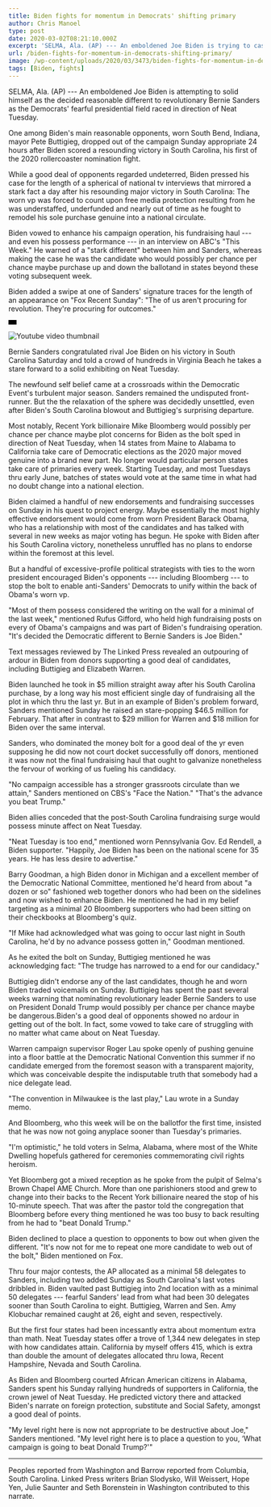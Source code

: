 ```yaml
---
title: Biden fights for momentum in Democrats' shifting primary
author: Chris Manoel
type: post
date: 2020-03-02T08:21:10.000Z
excerpt: 'SELMA, Ala. (AP) --- An emboldened Joe Biden is trying to cast himself as the clear moderate alternative to progressive Bernie Sanders as the Democrats'' shrinking presidential field raced toward Super Tuesday.One of Biden''s leading moderate rivals, former South Bend, Indiana, mayor Pete Buttigieg, dropped out of the campaign Sunday just 24 hours after Biden&hellip;'
url: /biden-fights-for-momentum-in-democrats-shifting-primary/
image: /wp-content/uploads/2020/03/3473/biden-fights-for-momentum-in-democrats-shifting-primary.jpg
tags: [Biden, fights]
---
```


SELMA, Ala. (AP) --- An emboldened Joe Biden is attempting to solid himself as the decided reasonable different to revolutionary Bernie Sanders as the Democrats' fearful presidential field raced in direction of Neat Tuesday.

One among Biden's main reasonable opponents, worn South Bend, Indiana, mayor Pete Buttigieg, dropped out of the campaign Sunday appropriate 24 hours after Biden scored a resounding victory in South Carolina, his first of the 2020 rollercoaster nomination fight.

While a good deal of opponents regarded undeterred, Biden pressed his case for the length of a spherical of national tv interviews that mirrored a stark fact a day after his resounding major victory in South Carolina: The worn vp was forced to count upon free media protection resulting from he was understaffed, underfunded and nearly out of time as he fought to remodel his sole purchase genuine into a national circulate.

Biden vowed to enhance his campaign operation, his fundraising haul --- and even his possess performance --- in an interview on ABC's "This Week." He warned of a "stark different" between him and Sanders, whereas making the case he was the candidate who would possibly per chance per chance maybe purchase up and down the ballotand in states beyond these voting subsequent week.

Biden added a swipe at one of Sanders' signature traces for the length of an appearance on "Fox Recent Sunday": "The of us aren't procuring for revolution. They're procuring for outcomes."

![ratio](data:image/png;base64,iVBORw0KGgoAAAANSUhEUgAAABAAAAAJCAAAAAAeQfPuAAAAC0lEQVQYGWMYrAAAAJkAAWzZLOIAAAAASUVORK5CIIA=)

![Youtube video thumbnail](https://img.youtube.com/vi/4_Y2P4CyjWI/0.jpg)

Bernie Sanders congratulated rival Joe Biden on his victory in South Carolina Saturday and told a crowd of hundreds in Virginia Beach he takes a stare forward to a solid exhibiting on Neat Tuesday.

The newfound self belief came at a crossroads within the Democratic Event's turbulent major season. Sanders remained the undisputed front-runner. But the the relaxation of the sphere was decidedly unsettled, even after Biden's South Carolina blowout and Buttigieg's surprising departure.

Most notably, Recent York billionaire Mike Bloomberg would possibly per chance per chance maybe plot concerns for Biden as the bolt sped in direction of Neat Tuesday, when 14 states from Maine to Alabama to California take care of Democratic elections as the 2020 major moved genuine into a brand new part. No longer would particular person states take care of primaries every week. Starting Tuesday, and most Tuesdays thru early June, batches of states would vote at the same time in what had no doubt change into a national election.

Biden claimed a handful of new endorsements and fundraising successes on Sunday in his quest to project energy. Maybe essentially the most highly effective endorsement would come from worn President Barack Obama, who has a relationship with most of the candidates and has talked with several in new weeks as major voting has begun. He spoke with Biden after his South Carolina victory, nonetheless unruffled has no plans to endorse within the foremost at this level.

But a handful of excessive-profile political strategists with ties to the worn president encouraged Biden's opponents --- including Bloomberg --- to stop the bolt to enable anti-Sanders' Democrats to unify within the back of Obama's worn vp.

"Most of them possess considered the writing on the wall for a minimal of the last week," mentioned Rufus Gifford, who held high fundraising posts on every of Obama's campaigns and was part of Biden's fundraising operation. "It's decided the Democratic different to Bernie Sanders is Joe Biden."

Text messages reviewed by The Linked Press revealed an outpouring of ardour in Biden from donors supporting a good deal of candidates, including Buttigieg and Elizabeth Warren.

Biden launched he took in $5 million straight away after his South Carolina purchase, by a long way his most efficient single day of fundraising all the plot in which thru the last yr. But in an example of Biden's problem forward, Sanders mentioned Sunday he raised an stare-popping $46.5 million for February. That after in contrast to $29 million for Warren and $18 million for Biden over the same interval.

Sanders, who dominated the money bolt for a good deal of the yr even supposing he did now not court docket successfully off donors, mentioned it was now not the final fundraising haul that ought to galvanize nonetheless the fervour of working of us fueling his candidacy.

"No campaign accessible has a stronger grassroots circulate than we attain," Sanders mentioned on CBS's "Face the Nation." "That's the advance you beat Trump."

Biden allies conceded that the post-South Carolina fundraising surge would possess minute affect on Neat Tuesday.

"Neat Tuesday is too end," mentioned worn Pennsylvania Gov. Ed Rendell, a Biden supporter. "Happily, Joe Biden has been on the national scene for 35 years. He has less desire to advertise."

Barry Goodman, a high Biden donor in Michigan and a excellent member of the Democratic National Committee, mentioned he'd heard from about "a dozen or so" fashioned web together donors who had been on the sidelines and now wished to enhance Biden. He mentioned he had in my belief targeting as a minimal 20 Bloomberg supporters who had been sitting on their checkbooks at Bloomberg's quiz.

"If Mike had acknowledged what was going to occur last night in South Carolina, he'd by no advance possess gotten in," Goodman mentioned.

As he exited the bolt on Sunday, Buttigieg mentioned he was acknowledging fact: "The trudge has narrowed to a end for our candidacy."

Buttigieg didn't endorse any of the last candidates, though he and worn Biden traded voicemails on Sunday. Buttigieg has spent the past several weeks warning that nominating revolutionary leader Bernie Sanders to use on President Donald Trump would possibly per chance per chance maybe be dangerous.Biden's a good deal of opponents showed no ardour in getting out of the bolt. In fact, some vowed to take care of struggling with no matter what came about on Neat Tuesday.

Warren campaign supervisor Roger Lau spoke openly of pushing genuine into a floor battle at the Democratic National Convention this summer if no candidate emerged from the foremost season with a transparent majority, which was conceivable despite the indisputable truth that somebody had a nice delegate lead.

"The convention in Milwaukee is the last play," Lau wrote in a Sunday memo.

And Bloomberg, who this week will be on the ballotfor the first time, insisted that he was now not going anyplace sooner than Tuesday's primaries.

"I'm optimistic," he told voters in Selma, Alabama, where most of the White Dwelling hopefuls gathered for ceremonies commemorating civil rights heroism.

Yet Bloomberg got a mixed reception as he spoke from the pulpit of Selma's Brown Chapel AME Church. More than one parishioners stood and grew to change into their backs to the Recent York billionaire neared the stop of his 10-minute speech. That was after the pastor told the congregation that Bloomberg before every thing mentioned he was too busy to back resulting from he had to "beat Donald Trump."

Biden declined to place a question to opponents to bow out when given the different. "It's now not for me to repeat one more candidate to web out of the bolt," Biden mentioned on Fox.

Thru four major contests, the AP allocated as a minimal 58 delegates to Sanders, including two added Sunday as South Carolina's last votes dribbled in. Biden vaulted past Buttigieg into 2nd location with as a minimal 50 delegates --- fearful Sanders' lead from what had been 30 delegates sooner than South Carolina to eight. Buttigieg, Warren and Sen. Amy Klobuchar remained caught at 26, eight and seven, respectively.

But the first four states had been incessantly extra about momentum extra than math. Neat Tuesday states offer a trove of 1,344 new delegates in step with how candidates attain. California by myself offers 415, which is extra than double the amount of delegates allocated thru Iowa, Recent Hampshire, Nevada and South Carolina.

As Biden and Bloomberg courted African American citizens in Alabama, Sanders spent his Sunday rallying hundreds of supporters in California, the crown jewel of Neat Tuesday. He predicted victory there and attacked Biden's narrate on foreign protection, substitute and Social Safety, amongst a good deal of points.

"My level right here is now not appropriate to be destructive about Joe," Sanders mentioned. "My level right here is to place a question to you, ‘What campaign is going to beat Donald Trump?'"

* * *

Peoples reported from Washington and Barrow reported from Columbia, South Carolina. Linked Press writers Brian Slodysko, Will Weissert, Hope Yen, Julie Saunter and Seth Borenstein in Washington contributed to this narrate.
